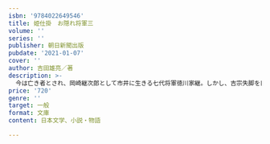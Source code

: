 ```yaml
---
isbn: '9784022649546'
title: 姫仕掛　お隠れ将軍三
volume: ''
series: ''
publisher: 朝日新聞出版
pubdate: '2021-01-07'
cover: ''
author: 吉田雄亮／著
description: >-
  今は亡き者とされ、岡崎継次郎として市井に生きる七代将軍徳川家継。しかし、吉宗失脚を目論む尾張藩は、次々と刺客を差し向け、その正体を暴こうとするが……。予期せぬ刺客に、継次郎の名刀・葵丸に躊躇いが生じるシリーズ第三弾。
price: '720'
genre: ''
target: 一般
format: 文庫
content: 日本文学、小説・物語

---
```

